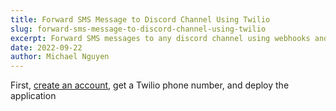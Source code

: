 ```yaml
---
title: Forward SMS Message to Discord Channel Using Twilio
slug: forward-sms-message-to-discord-channel-using-twilio
excerpt: Forward SMS messages to any discord channel using webhooks and Twilio.
date: 2022-09-22
author: Michael Nguyen
---
```


First, [create an account](https://www.twilio.com/code-exchange/sms-forwarding-multiple-numbers), get a Twilio phone number, and deploy the application
